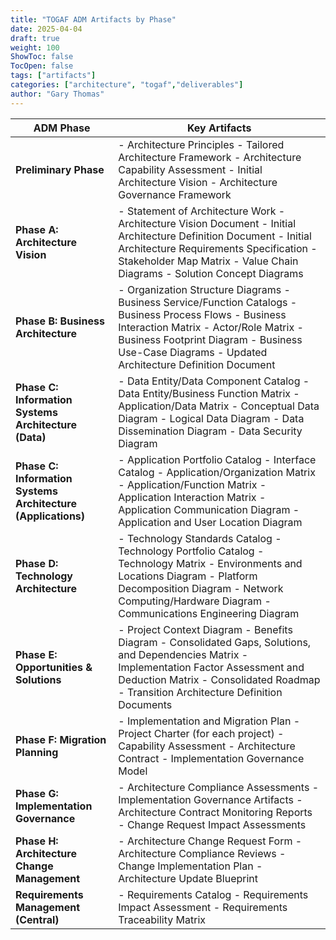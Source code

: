 ```yaml
---
title: "TOGAF ADM Artifacts by Phase"
date: 2025-04-04
draft: true
weight: 100
ShowToc: false
TocOpen: false
tags: ["artifacts"]
categories: ["architecture", "togaf","deliverables"]
author: "Gary Thomas"
--- 
```



| ADM Phase | Key Artifacts |
|-----------|---------------|
| **Preliminary Phase** | - Architecture Principles - Tailored Architecture Framework - Architecture Capability Assessment - Initial Architecture Vision - Architecture Governance Framework |
| **Phase A: Architecture Vision** | - Statement of Architecture Work - Architecture Vision Document - Initial Architecture Definition Document - Initial Architecture Requirements Specification - Stakeholder Map Matrix - Value Chain Diagrams - Solution Concept Diagrams |
| **Phase B: Business Architecture** | - Organization Structure Diagrams - Business Service/Function Catalogs - Business Process Flows - Business Interaction Matrix - Actor/Role Matrix - Business Footprint Diagram - Business Use-Case Diagrams - Updated Architecture Definition Document |
| **Phase C: Information Systems Architecture (Data)** | - Data Entity/Data Component Catalog - Data Entity/Business Function Matrix - Application/Data Matrix - Conceptual Data Diagram - Logical Data Diagram - Data Dissemination Diagram - Data Security Diagram |
| **Phase C: Information Systems Architecture (Applications)** | - Application Portfolio Catalog - Interface Catalog - Application/Organization Matrix - Application/Function Matrix - Application Interaction Matrix - Application Communication Diagram - Application and User Location Diagram |
| **Phase D: Technology Architecture** | - Technology Standards Catalog - Technology Portfolio Catalog - Technology Matrix - Environments and Locations Diagram - Platform Decomposition Diagram - Network Computing/Hardware Diagram - Communications Engineering Diagram |
| **Phase E: Opportunities & Solutions** | - Project Context Diagram - Benefits Diagram - Consolidated Gaps, Solutions, and Dependencies Matrix - Implementation Factor Assessment and Deduction Matrix - Consolidated Roadmap - Transition Architecture Definition Documents |
| **Phase F: Migration Planning** | - Implementation and Migration Plan - Project Charter (for each project) - Capability Assessment - Architecture Contract - Implementation Governance Model |
| **Phase G: Implementation Governance** | - Architecture Compliance Assessments - Implementation Governance Artifacts - Architecture Contract Monitoring Reports - Change Request Impact Assessments |
| **Phase H: Architecture Change Management** | - Architecture Change Request Form - Architecture Compliance Reviews - Change Implementation Plan - Architecture Update Blueprint |
| **Requirements Management (Central)** | - Requirements Catalog - Requirements Impact Assessment - Requirements Traceability Matrix |
